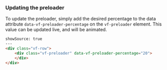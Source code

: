 

### Updating the preloader

To update the preloader, simply add the desired percentage to the data attribute `data-vf-preloader-percentage` on the `vf-preloader` element. This value can be updated live, and will be animated.


```html
showSource: true
---
<div class="vf-row">
	<div class="vf-preloader" data-vf-preloader-percentage="20">
 	</div>
</div>
```
